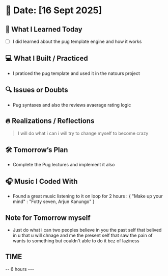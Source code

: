 # 📅 Date: [16 Sept 2025]

## 🧠 What I Learned Today

- [ ] I did learned about the pug template engine and how it works

## 💻 What I Built / Practiced

- I praticed the pug template and used it in the natours project

## 🔍 Issues or Doubts

- Pug syntaxes and also the reviews avaerage rating logic

## 🔥 Realizations / Reflections

> I will do what i can i will try to change myself to become crazy

## 🛠 Tomorrow’s Plan

- Complete the Pug lectures and implement it also 

## 🎧 Music I Coded With

- Found a great music listening to it on loop for 2 hours : {
    "Make up your mind" : "Fotty seven, Arjun Kanungo"
}

## Note for Tomorrow myself

- Just do what i can two peoples believe in you the past self that belived in u that u will chnage and me the present self that saw the pain of wants to something but couldn't able to do it bcz of laziness

## TIME

-- 6 hours ---
